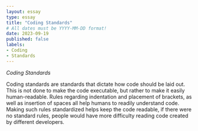 ```yaml
---
layout: essay
type: essay
title: "Coding Standards"
# All dates must be YYYY-MM-DD format!
date: 2023-09-19
published: false
labels:
- Coding
- Standards
---
```


*Coding Standards*

Coding standards are standards that dictate how code should be laid out.  This is not done to make the code executable, but rather to make it easily human-readable.  Rules regarding indentation and placement of brackets, as well as insertion of spaces all help humans to readily understand code.  Making such rules standardized helps keep the code readable, if there were no standard rules, people would have more difficulty reading code created by different developers.